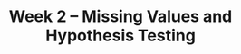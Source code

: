 ---
    title: Week 2 – Missing Values and Hypothesis Testing
    weekNumber: 2
    days:
      - date: 2021-4-4
        events:
          "**LEC 4**{: .label .label-lecture } [Messy Data](resources/lectures/lec04/lec04.html)":
            "[Ch. 3](https://notes.dsc80.com/content/03/introduction.html), [4.1-4.2](https://notes.dsc80.com/content/04/introduction.html)"
                
          "**Lab 1**{: .label .label-lab } **[Introduction (due 4/4)](https://github.com/dsc-courses/dsc80-2022-sp/blob/main/labs/01-intro/lab.ipynb) ([setup video](https://www.youtube.com/watch?v=FpTo4AM9B30))**":
          "**SUR**{: .label .label-survey } **[Welcome + Alternate Exams Form (due 4/4)](https://docs.google.com/forms/d/e/1FAIpQLSdBKLcPs4Xi0plaIw0MVZ0DyGcvnSZyHxKVC7S7LwEiCchepQ/viewform)**":
      - date: 2021-4-6
        events:
          "**LEC 5**{: .label .label-lecture } [Unfaithful Data, Hypothesis Testing](resources/lectures/lec05/lec05.html)":
            "[Ch. 4](https://notes.dsc80.com/content/04/introduction.html), [CIT 11](https://inferentialthinking.com/chapters/11/Testing_Hypotheses.html)"
                
          "**DIS 2**{: .label .label-disc } **[Pandas (due 4/9)](https://github.com/dsc-courses/dsc80-2022-sp/tree/main/discussions/02-pandas)**":
      - date: 2021-4-7
        events:
          "**PROJ 1**{: .label .label-proj } **[Gradebook (CP due 4/7, Full due 4/14)](https://github.com/dsc-courses/dsc80-2022-sp/blob/main/projects/01-gradebook/project.ipynb)** ([partners](https://docs.google.com/spreadsheets/d/1PMtGpd4U6rYBn6Ut6eHQzSo4PdBwluU-ppx87ROy_N8/edit#gid=0)) ([🎥](https://www.youtube.com/watch?v=Os-BT0FTzVg))":
      - date: 2021-4-8
        events:
          "**LEC 6**{: .label .label-lecture } [Hypothesis Testing](resources/lectures/lec06/lec06.html)":
            "[CIT 11](https://inferentialthinking.com/chapters/11/Testing_Hypotheses.html)"
                
---